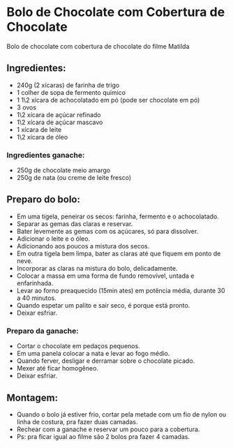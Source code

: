 # Bolo de Chocolate com Cobertura de Chocolate
Bolo de chocolate com cobertura de chocolate do filme Matilda

## Ingredientes:
- 240g (2 xícaras) de farinha de trigo
- 1 colher de sopa de fermento químico
- 1 1\2 xícara de achocolatado em pó (pode ser chocolate em pó)
- 3 ovos
- 1\2 xícara de açúcar refinado
- 1\2 xícara de açúcar mascavo
- 1 xícara de leite
- 1\2 xícara de óleo

### Ingredientes ganache:
- 250g de chocolate meio amargo 
- 250g de nata (ou creme de leite fresco)

## Preparo do bolo:
- Em uma tigela, peneirar os secos: farinha, fermento e o achocolatado. 
- Separar as gemas das claras e reservar. 
- Bater levemente as gemas com os açúcares, só para dissolver.
- Adicionar o leite e o óleo.
- Adicionando aos poucos a mistura dos secos.
- Em outra tigela bem limpa, bater as claras até que fiquem em ponto de neve. 
- Incorporar as claras na mistura do bolo, delicadamente.
- Colocar a massa em uma forma de fundo removível, untada e enfarinhada.
- Levar ao forno preaquecido (15min ates) em potência média, durante 30 a 40 minutos. 
- Quando espetar um palito e sair seco, é porque está pronto. 
- Deixar esfriar.

### Preparo da ganache:
- Cortar o chocolate em pedaços pequenos. 
- Em uma panela colocar a nata e levar ao fogo médio. 
- Quando ferver, desligar e derramar sobre o chocolate picado. 
- Mexer até ficar homogêneo. 
- Deixar esfriar.

## Montagem:
- Quando o bolo já estiver frio, cortar pela metade com um fio de nylon ou linha de costura, pra fazer duas camadas.
- Rechear com a ganache e reservar um pouco para a cobertura.
- Ps: pra ficar igual ao filme são 2 bolos pra fazer 4 camadas.

